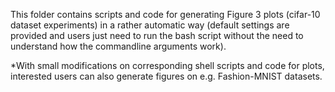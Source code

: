 This folder contains scripts and code for generating Figure 3 plots (cifar-10 dataset experiments) in a rather automatic way (default settings are provided and users just need to run the bash script without the need to understand how the commandline arguments work). 

*With small modifications on corresponding shell scripts and code for plots, interested users can also generate figures on e.g. Fashion-MNIST datasets.

